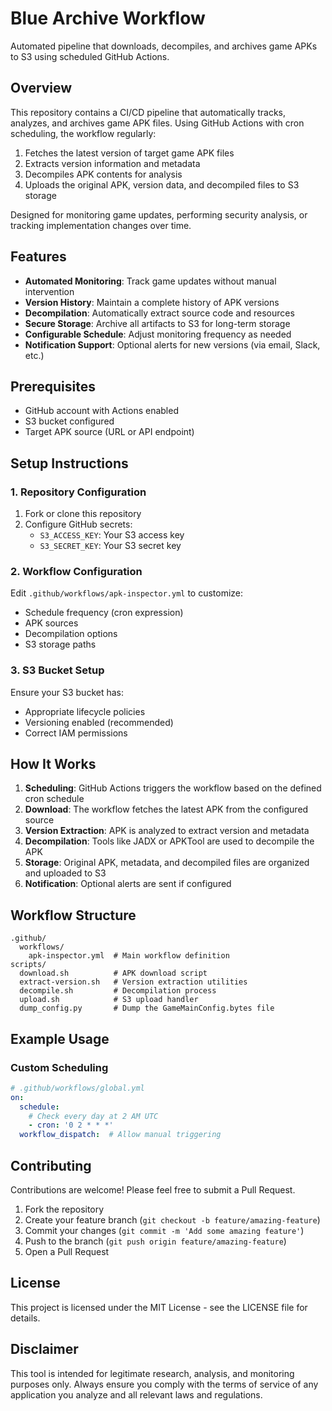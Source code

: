 # Blue Archive Workflow

Automated pipeline that downloads, decompiles, and archives game APKs to S3 using scheduled GitHub Actions.

## Overview

This repository contains a CI/CD pipeline that automatically tracks, analyzes, and archives game APK files. Using GitHub Actions with cron scheduling, the workflow regularly:

1. Fetches the latest version of target game APK files
2. Extracts version information and metadata
3. Decompiles APK contents for analysis
4. Uploads the original APK, version data, and decompiled files to S3 storage

Designed for monitoring game updates, performing security analysis, or tracking implementation changes over time.

## Features

- **Automated Monitoring**: Track game updates without manual intervention
- **Version History**: Maintain a complete history of APK versions
- **Decompilation**: Automatically extract source code and resources
- **Secure Storage**: Archive all artifacts to S3 for long-term storage
- **Configurable Schedule**: Adjust monitoring frequency as needed
- **Notification Support**: Optional alerts for new versions (via email, Slack, etc.)

## Prerequisites

- GitHub account with Actions enabled
- S3 bucket configured
- Target APK source (URL or API endpoint)

## Setup Instructions

### 1. Repository Configuration

1. Fork or clone this repository
2. Configure GitHub secrets:
   - `S3_ACCESS_KEY`: Your S3 access key
   - `S3_SECRET_KEY`: Your S3 secret key

### 2. Workflow Configuration

Edit `.github/workflows/apk-inspector.yml` to customize:

- Schedule frequency (cron expression)
- APK sources
- Decompilation options
- S3 storage paths

### 3. S3 Bucket Setup

Ensure your S3 bucket has:
- Appropriate lifecycle policies
- Versioning enabled (recommended)
- Correct IAM permissions

## How It Works

1. **Scheduling**: GitHub Actions triggers the workflow based on the defined cron schedule
2. **Download**: The workflow fetches the latest APK from the configured source
3. **Version Extraction**: APK is analyzed to extract version and metadata
4. **Decompilation**: Tools like JADX or APKTool are used to decompile the APK
5. **Storage**: Original APK, metadata, and decompiled files are organized and uploaded to S3
6. **Notification**: Optional alerts are sent if configured

## Workflow Structure

```
.github/
  workflows/
    apk-inspector.yml  # Main workflow definition
scripts/
  download.sh          # APK download script
  extract-version.sh   # Version extraction utilities
  decompile.sh         # Decompilation process
  upload.sh            # S3 upload handler
  dump_config.py       # Dump the GameMainConfig.bytes file
```

## Example Usage

### Custom Scheduling

```yaml
# .github/workflows/global.yml
on:
  schedule:
    # Check every day at 2 AM UTC
    - cron: '0 2 * * *'
  workflow_dispatch:  # Allow manual triggering
```

## Contributing

Contributions are welcome! Please feel free to submit a Pull Request.

1. Fork the repository
2. Create your feature branch (`git checkout -b feature/amazing-feature`)
3. Commit your changes (`git commit -m 'Add some amazing feature'`)
4. Push to the branch (`git push origin feature/amazing-feature`)
5. Open a Pull Request

## License

This project is licensed under the MIT License - see the LICENSE file for details.

## Disclaimer

This tool is intended for legitimate research, analysis, and monitoring purposes only. Always ensure you comply with the terms of service of any application you analyze and all relevant laws and regulations.
